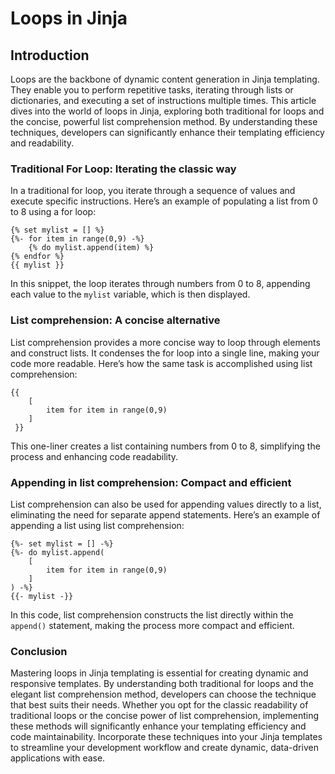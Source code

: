 # Loops in Jinja

## **Introduction**

Loops are the backbone of dynamic content generation in Jinja templating. They enable you to perform repetitive tasks, iterating through lists or dictionaries, and executing a set of instructions multiple times. This article dives into the world of loops in Jinja, exploring both traditional for loops and the concise, powerful list comprehension method. By understanding these techniques, developers can significantly enhance their templating efficiency and readability.

### **Traditional For Loop: Iterating the classic way**

In a traditional for loop, you iterate through a sequence of values and execute specific instructions. Here’s an example of populating a list from 0 to 8 using a for loop:

```django
{% set mylist = [] %}
{%- for item in range(0,9) -%}
    {% do mylist.append(item) %}
{% endfor %}
{{ mylist }}
```

In this snippet, the loop iterates through numbers from 0 to 8, appending each value to the `mylist` variable, which is then displayed.

### **List comprehension: A concise alternative**

List comprehension provides a more concise way to loop through elements and construct lists. It condenses the for loop into a single line, making your code more readable. Here’s how the same task is accomplished using list comprehension:

```django
{{ 
    [
        item for item in range(0,9)
    ]
 }}
```

This one-liner creates a list containing numbers from 0 to 8, simplifying the process and enhancing code readability.

### **Appending in list comprehension: Compact and efficient**

List comprehension can also be used for appending values directly to a list, eliminating the need for separate append statements. Here’s an example of appending a list using list comprehension:

```django
{%- set mylist = [] -%}
{%- do mylist.append(
    [
        item for item in range(0,9)
    ]
) -%}
{{- mylist -}}
```

In this code, list comprehension constructs the list directly within the `append()` statement, making the process more compact and efficient.

### **Conclusion**

Mastering loops in Jinja templating is essential for creating dynamic and responsive templates. By understanding both traditional for loops and the elegant list comprehension method, developers can choose the technique that best suits their needs. Whether you opt for the classic readability of traditional loops or the concise power of list comprehension, implementing these methods will significantly enhance your templating efficiency and code maintainability. Incorporate these techniques into your Jinja templates to streamline your development workflow and create dynamic, data-driven applications with ease.
